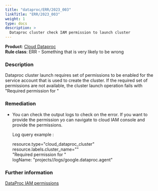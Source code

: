 ```yaml
---
title: "dataproc/ERR/2023_003"
linkTitle: "ERR/2023_003"
weight: 1
type: docs
description: >
  Dataproc cluster check IAM permission to launch cluster
---
```


**Product**: [Cloud Dataproc](https://cloud.google.com/dataproc)\
**Rule class**: ERR - Something that is very likely to be wrong

### Description
Dataproc cluster launch requires set of permissions to be enabled for the service account
that is used to create the cluster. If the required set of permissions are not
available, the cluster launch operation fails with
"Required <permission> permission for <resource>"

### Remediation
- You can check the output logs to check on the error. If you want to provide the permission
yo can navigate to cloud IAM console and provide the permissions.

  Log query example :

  resource.type="cloud_dataproc_cluster" \
  resource.labels.cluster_name="<dataproc-cluster-name>" \
  "Required <permission> permission for <resource>" \
  logName: "projects/<project-name>/logs/google.dataproc.agent"


### Further information
[DataProc IAM permissions](https://cloud.google.com/dataproc/docs/concepts/iam/iam)
